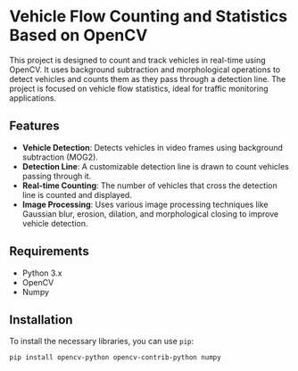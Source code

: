 # Vehicle Flow Counting and Statistics Based on OpenCV

This project is designed to count and track vehicles in real-time using OpenCV. It uses background subtraction and morphological operations to detect vehicles and counts them as they pass through a detection line. The project is focused on vehicle flow statistics, ideal for traffic monitoring applications.

## Features

- **Vehicle Detection**: Detects vehicles in video frames using background subtraction (MOG2).
- **Detection Line**: A customizable detection line is drawn to count vehicles passing through it.
- **Real-time Counting**: The number of vehicles that cross the detection line is counted and displayed.
- **Image Processing**: Uses various image processing techniques like Gaussian blur, erosion, dilation, and morphological closing to improve vehicle detection.

## Requirements

- Python 3.x
- OpenCV
- Numpy

## Installation

To install the necessary libraries, you can use `pip`:

```bash
pip install opencv-python opencv-contrib-python numpy

